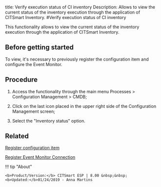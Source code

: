 title: Verify execution status of CI inventory
Description: Allows to view the current status of the inventory execution through the application of CITSmart Inventory.
#Verify execution status of CI inventory

This functionality allows to view the current status of the inventory execution
through the application of CITSmart Inventory.

Before getting started
--------------------------

To view, it's necessary to previously register the configuration item and
configure the Event Monitor.

Procedure
-------------

1.  Access the functionality through the main menu Processes \> Configuration
    Management \> CMDB;

2.  Click on the last icon placed in the upper right side of the Configuration
    Management screen;

3.  Select the "Inventory status" option.

Related
----------

[Register configuration item](/en-us/citsmart-esp-8/processes/configuration/use/register-CI.html)

[Register Event Monitor Connection](/en-us/citsmart-esp-8/processes/event/configuration/register-event-monitor-connection.html)

!!! tip "About"

    <b>Product/Version:</b> CITSmart ESP | 8.00 &nbsp;&nbsp;
    <b>Updated:</b>01/24/2019 - Anna Martins
